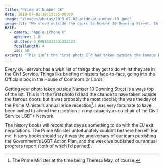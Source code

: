 ```yaml
---
title: "Pride at Number 10"
date: 2019-07-02T19:13:55+00:00
image: "/images/photos/2019-07-02-pride-at-number-10.jpeg"
image-alt: "Me stood outside the doors to Number 10 Downing Street. In front of the door in an arch is a pride-themed flower display."
EXIF:
  - camera: "Apple iPhone X"
    apeture: 1.8
    shutter: 0.00833333333333333
    focallength: 4
    iso: 50
excerpt: "This isn’t the first photo I’d had taken outside the famous Number 10 Downing Street doors, but it was probably the most special; this was the day of the Prime Minister’s annual pride reception."
---
```


Every civil servant has a wish list of things they get to do whilst they are in the Civil Service. Things like briefing ministers face-to-face, going into the Official’s box in the House of Commons or Lords. 

Getting your photo taken outside Number 10 Downing Street is always top of the list. This isn’t the first photo I’d had the chance to have taken outside the famous doors, but it was probably the most special; this was the day of the Prime Minister’s annual pride reception[^PM]. I was very fortunate to have been invited to attend the reception – in my capacity as co-chair of the Civil Service LGBT+ Network.

The history books will record that day as something to do with the EU exit negotiations. The Prime Minister unfortunately couldn’t be there herself. For me, history books should say it was the anniversary of our team publishing the Government’s LGBT Action Plan, and the week we published our annual progress report (both of which I’d penned). 

[^PM]: The Prime Minister at the time being Theresa May, of course.